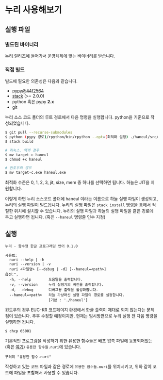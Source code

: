 # 누리 사용해보기

## 실행 파일

### 빌드된 바이너리

[누리 릴리즈](https://github.com/suhdonghwi/nuri/releases)에 들어가서 운영체제에 맞는 바이너리를 받습니다.

### 직접 빌드

빌드에 필요한 의존성은 다음과 같습니다.

- [pypy@44f2564](https://github.com/mozillazg/pypy/tree/44f2564f00230d1fb80c0ff1b36ce18bebe938db)
- [stack](https://docs.haskellstack.org/en/stable/README/) (>= 2.0.0)
- python 혹은 pypy **2.x**
- git

누리 소스 코드 폴더의 루트 경로에서 다음 명령을 실행합니다. python을 기준으로 작성되었습니다.

```bash
$ git pull --recurse-submodules
$ python (pypy 경로)/rpython/bin/rpython --opt=(최적화 설정) ./haneul/src/target.py
$ stack build

# 리눅스, 맥의 경우
$ mv target-c haneul
$ chmod +x haneul

# 윈도우의 경우
$ mv target-c.exe haneul.exe
```

최적화 수준은 0, 1, 2, 3, jit, size, mem 중 하나를 선택하면 됩니다. 하늘은 JIT을 지원합니다.

이렇게 하면 누리 소스코드 폴더에 haneul 이라는 이름으로 하늘 실행 파일이 생성되고, 누리의 실행 파일이 빌드됩니다. 누리의 실행 파일은 `stack install` 명령을 통해서 적절한 위치에 설치할 수 있습니다. 누리의 실행 파일과 하늘의 실행 파일을 같은 경로에 두고 실행하면 됩니다. (혹은 `--haneul` 명령줄 인수 지정)

## 실행

```
누리 - 함수형 한글 프로그래밍 언어 0.1.0

사용법:
  nuri --help | -h
  nuri --version | -v
  nuri <파일명> [--debug | -d] [--haneul=<path>]
옵션:",
  -h, --help        도움말을 출력합니다.
  -v, --version     누리 실행기의 버전을 출력합니다.
  -d, --debug       디버그용 출력을 활성화합니다.
  --haneul=<path>   하늘 가상머신 실행 파일의 경로를 설정합니다.
                    [기본 : './haneul']
```

윈도우의 경우 EUC-KR 코드페이지 환경에서 한글 출력이 제대로 되지 않는다는 문제점이 있습니다. 추후 수정할 예정이지만, 현재는 임시방편으로 누리 실행 전 다음 명령을 실행하면 됩니다.

```
$ chcp 65001
```

기본적인 프로그램을 작성하기 위한 유용한 함수들은 배포 압축 파일에 동봉되어있는 (혹은 [여기](https://github.com/suhdonghwi/nuri/blob/master/examples/유용한%20함수들.nuri)) `유용한 함수들.nuri`에 있습니다.

```
꾸러미 "유용한 함수.nuri"
```

작성하고 있는 코드 파일과 같은 경로에 `유용한 함수들.nuri`를 위치시키고, 위와 같이 코드에 파일을 포함해서 사용할 수 있습니다.

